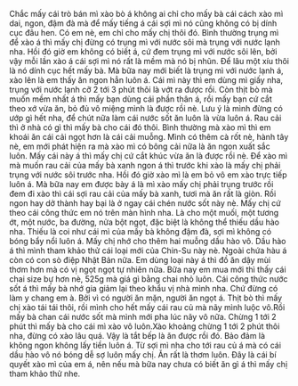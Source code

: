 Chắc mấy cái trò bán mì xào bò á không ai chỉ cho mấy bà cái cách xào mì dai, ngon, đậm đà mà để mấy tiếng á cái sợi mì nó cũng không có bị dính cục đâu hen. Có em nè, em chỉ cho mấy chị thôi đó. Bình thường trụng mì để xào á thì mấy chị đừng có trụng mì với nước sôi mà trụng với nước lạnh nha. Hồi đó giờ em không có biết á, cứ đem trụng mì với nước sôi lên, bởi vậy mỗi lần xào á cái sợi mì nó rất là mềm mà nó bị nhũn. Để lâu một xíu thôi là nó dính cục hết mấy bà. Mà bữa nay mới biết là trụng mì với nước lạnh á, xào lên là em thấy ăn ngon hẳn luôn á. Cái mì này thì em dùng mì giấy nha, trụng với nước lạnh cỡ 2 tới 3 phút thôi là vớt ra được rồi. Còn thịt bò mà muốn mềm nhất á thì mấy bạn dùng cái phần thân á, rồi mấy bạn cứ cắt theo xớ vừa ăn, bỏ đủ vô miệng mình là được rồi nè. Lưu ý là mình đừng có ướp gì hết nha, để chút nữa làm cái nước sốt ăn luôn là vừa luôn á. Rau cải thì ở nhà có gì thì mấy bà cho cái đó thôi. Bình thường mà xào mì thì em khoái ăn cái cải ngọt hơn là cái cải muỗng. Mình có thêm cà rốt nè, hành tây nè, em mới phát hiện ra mà xào mì có bông cải nữa là ăn ngon xuất sắc luôn. Mấy cái này á thì mấy chị cứ cắt khúc vừa ăn là được rồi nè. Để xào mì mà muốn rau cải của mấy bà xanh ngon á thì trước khi xào là mấy chị phải trụng với nước sôi trước nha. Hồi đó giờ xào mì là em bỏ vô em xào trực tiếp luôn á. Mà bữa nay em được bày á là mì xào mấy chị phải trụng trước rồi đem đi xào thì cái sợi rau cải của mấy bà xanh, tươi mà ăn rất là giòn. Rồi ngon hay dở thành hay bại là ở ngay cái chén nước sốt này nè. Mấy chị cứ theo cái công thức em nó trên màn hình nha. Là cho một muối, một tương ớt, một nước, ba đường, nửa bột ngọt, đặc biệt là không thể thiếu dầu hào nha. Thiếu là coi như cái mì của mấy bà không đậm đà, sợi mì không có bóng bẩy nổi luôn á. Mấy chị nhớ cho thêm hai muỗng dầu hào vô. Dầu hào á thì mình tham khảo thử cái loại mới của Chin-Su này nè. Ngoài chứa hàu á còn có con sò điệp Nhật Bản nữa. Em dùng loại này á thì đồ ăn dậy mùi thơm hơn mà có vị ngọt ngọt tự nhiên nữa. Bữa nay em mua mới thì thấy cái chai size bự hơn nè, 525g mà giá gì bằng chai nhỏ luôn. Cái công thức nước sốt á thì mấy bà nhớ gia giảm lại theo khẩu vị nhà mình nha. Chứ đừng có làm y chang em à. Bởi vì có người ăn mặn, người ăn ngọt á. Thịt bò thì mấy chị xào tái tái thôi, rồi mình cho hết mấy cái rau củ mà nãy mình luộc vô.Rồi mấy bà chan cái nước sốt mà mình mới pha lúc nãy vô nữa. Chừng 1 tới 2 phút thì mấy bà cho cái mì xào vô luôn.Xào khoảng chừng 1 tới 2 phút thôi nha, đừng có xào lâu quá. Vậy là tắt bếp là ăn được rồi đó. Bảo đảm là không ngon không lấy tiền luôn á. Từ sợi mì nha cho tới rau củ á mà có cái dầu hào vô nó bóng dễ sợ luôn mấy chị. Ăn rất là thơm luôn. Đây là cái bí quyết xào mì của em á, nên nếu mà bữa nay chưa có biết ăn gì á thì mấy chị tham khảo thử nhe.